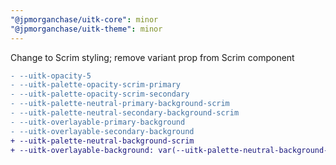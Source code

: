 ```yaml
---
"@jpmorganchase/uitk-core": minor
"@jpmorganchase/uitk-theme": minor
---
```


Change to Scrim styling; remove variant prop from Scrim component

```diff
- --uitk-opacity-5
- --uitk-palette-opacity-scrim-primary
- --uitk-palette-opacity-scrim-secondary
- --uitk-palette-neutral-primary-background-scrim
- --uitk-palette-neutral-secondary-background-scrim
- --uitk-overlayable-primary-background
- --uitk-overlayable-secondary-background
+ --uitk-palette-neutral-background-scrim
+ --uitk-overlayable-background: var(--uitk-palette-neutral-background-scrim)
```
